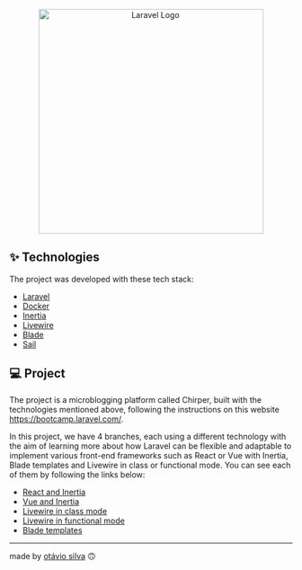 <p align="center"><img src="https://raw.githubusercontent.com/laravel/art/master/logo-lockup/5%20SVG/2%20CMYK/1%20Full%20Color/laravel-logolockup-cmyk-red.svg" width="400" alt="Laravel Logo"></p>

## ✨ Technologies

The project was developed with these tech stack:

-   [Laravel](https://laravel.com/)
-   [Docker](https://www.docker.com/)
-   [Inertia](https://inertiajs.com/)
-   [Livewire](https://laravel-livewire.com/)
-   [Blade](https://laravel.com/docs/11.x/blade)
-   [Sail](https://laravel.com/docs/11.x/sail)

## 💻 Project

The project is a microblogging platform called Chirper, built with the technologies mentioned above, following the instructions on this website https://bootcamp.laravel.com/.

In this project, we have 4 branches, each using a different technology with the aim of learning more about how Laravel can be flexible and adaptable to implement various front-end frameworks such as React or Vue with Inertia, Blade templates and Livewire in class or functional mode. You can see each of them by following the links below:

-   [React and Inertia](https://github.com/otaviothor/chirper-laravel)
-   [Vue and Inertia](https://github.com/otaviothor/chirper-laravel/tree/with-inertia-vue)
-   [Livewire in class mode](https://github.com/otaviothor/chirper-laravel/tree/with-livewire-class)
-   [Livewire in functional mode](https://github.com/otaviothor/chirper-laravel/tree/with-livewire-functional)
-   [Blade templates](https://github.com/otaviothor/chirper-laravel/tree/with-blade)

---

made by [otávio silva](https://otaviosilva.dev/) 🙃
